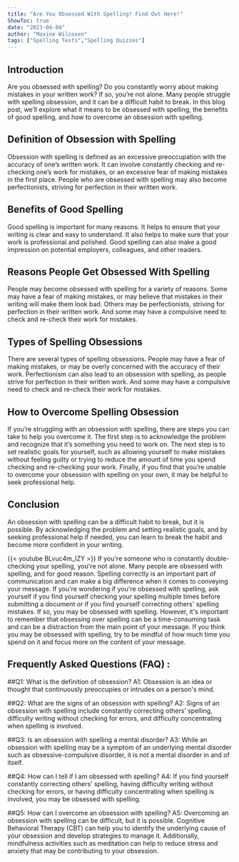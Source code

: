 ```yaml
---
title: "Are You Obsessed With Spelling? Find Out Here!"
ShowToc: true 
date: "2023-04-04"
author: "Maxine Wilcoxen" 
tags: ["Spelling Tests","Spelling Quizzes"]
---
```

## Introduction
Are you obsessed with spelling? Do you constantly worry about making mistakes in your written work? If so, you’re not alone. Many people struggle with spelling obsession, and it can be a difficult habit to break. In this blog post, we’ll explore what it means to be obsessed with spelling, the benefits of good spelling, and how to overcome an obsession with spelling. 

## Definition of Obsession with Spelling
Obsession with spelling is defined as an excessive preoccupation with the accuracy of one’s written work. It can involve constantly checking and re-checking one’s work for mistakes, or an excessive fear of making mistakes in the first place. People who are obsessed with spelling may also become perfectionists, striving for perfection in their written work. 

## Benefits of Good Spelling
Good spelling is important for many reasons. It helps to ensure that your writing is clear and easy to understand. It also helps to make sure that your work is professional and polished. Good spelling can also make a good impression on potential employers, colleagues, and other readers. 

## Reasons People Get Obsessed With Spelling
People may become obsessed with spelling for a variety of reasons. Some may have a fear of making mistakes, or may believe that mistakes in their writing will make them look bad. Others may be perfectionists, striving for perfection in their written work. And some may have a compulsive need to check and re-check their work for mistakes. 

## Types of Spelling Obsessions
There are several types of spelling obsessions. People may have a fear of making mistakes, or may be overly concerned with the accuracy of their work. Perfectionism can also lead to an obsession with spelling, as people strive for perfection in their written work. And some may have a compulsive need to check and re-check their work for mistakes. 

## How to Overcome Spelling Obsession
If you’re struggling with an obsession with spelling, there are steps you can take to help you overcome it. The first step is to acknowledge the problem and recognize that it’s something you need to work on. The next step is to set realistic goals for yourself, such as allowing yourself to make mistakes without feeling guilty or trying to reduce the amount of time you spend checking and re-checking your work. Finally, if you find that you’re unable to overcome your obsession with spelling on your own, it may be helpful to seek professional help. 

## Conclusion
An obsession with spelling can be a difficult habit to break, but it is possible. By acknowledging the problem and setting realistic goals, and by seeking professional help if needed, you can learn to break the habit and become more confident in your writing.

{{< youtube BLvuc4m_IZY >}} 
If you're someone who is constantly double-checking your spelling, you're not alone. Many people are obsessed with spelling, and for good reason. Spelling correctly is an important part of communication and can make a big difference when it comes to conveying your message. If you're wondering if you're obsessed with spelling, ask yourself if you find yourself checking your spelling multiple times before submitting a document or if you find yourself correcting others' spelling mistakes. If so, you may be obsessed with spelling. However, it's important to remember that obsessing over spelling can be a time-consuming task and can be a distraction from the main point of your message. If you think you may be obsessed with spelling, try to be mindful of how much time you spend on it and focus more on the content of your message.

## Frequently Asked Questions (FAQ) :
##Q1: What is the definition of obsession?
A1: Obsession is an idea or thought that continuously preoccupies or intrudes on a person's mind.

##Q2: What are the signs of an obsession with spelling?
A2: Signs of an obsession with spelling include constantly correcting others’ spelling, difficulty writing without checking for errors, and difficulty concentrating when spelling is involved.

##Q3: Is an obsession with spelling a mental disorder?
A3: While an obsession with spelling may be a symptom of an underlying mental disorder such as obsessive-compulsive disorder, it is not a mental disorder in and of itself.

##Q4: How can I tell if I am obsessed with spelling?
A4: If you find yourself constantly correcting others’ spelling, having difficulty writing without checking for errors, or having difficulty concentrating when spelling is involved, you may be obsessed with spelling.

##Q5: How can I overcome an obsession with spelling?
A5: Overcoming an obsession with spelling can be difficult, but it is possible. Cognitive Behavioral Therapy (CBT) can help you to identify the underlying cause of your obsession and develop strategies to manage it. Additionally, mindfulness activities such as meditation can help to reduce stress and anxiety that may be contributing to your obsession.





